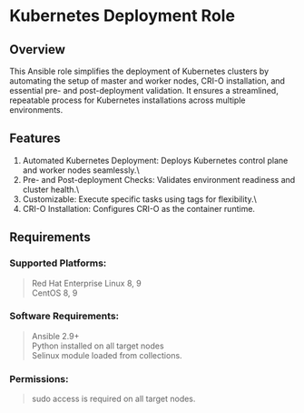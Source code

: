 # Kubernetes Deployment Role

## Overview

This Ansible role simplifies the deployment of Kubernetes clusters by automating the setup of master and worker nodes, CRI-O installation, and essential pre- and post-deployment validation. It ensures a streamlined, repeatable process for Kubernetes installations across multiple environments.

## Features


1. Automated Kubernetes Deployment: Deploys Kubernetes control plane and worker nodes seamlessly.\
2. Pre- and Post-deployment Checks: Validates environment readiness and cluster health.\
3. Customizable: Execute specific tasks using tags for flexibility.\
4. CRI-O Installation: Configures CRI-O as the container runtime.

## Requirements

### Supported Platforms:
> Red Hat Enterprise Linux 8, 9\
> CentOS 8, 9

### Software Requirements:
> Ansible 2.9+\
> Python installed on all target nodes\
> Selinux module loaded from collections.

### Permissions:
> sudo access is required on all target nodes.
